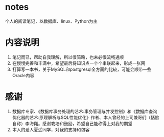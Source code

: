 # notes
个人的阅读笔记，以数据库、linux、Python为主

# 内容说明
1. 笔记而已，帮助自我理解，所以很简略，也未必很流畅通顺
2. 在慢慢完善和丰满中，希望最后将知识点一个个串联起来，形成一张网
3. 打算写一本书，关于MySQL和postgresql全方面的比较，可能会顺带一些Oracle内容

# 感谢
1. 数据库专家、《数据库事务处理的艺术:事务管理与并发控制》和《数据库查询优化器的艺术:原理解析与SQL性能优化》作者、本人曾经的上司兼哥们（恬脸自称）李海翔。感谢栽培和鼓励，希望自己能称得上对我的期望
2. 本人的爱人夏遥同学，对我的支持和包容

